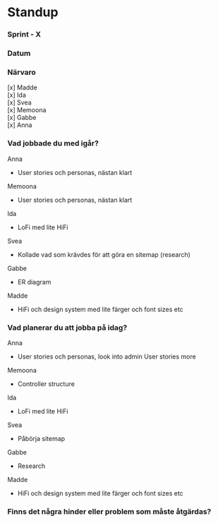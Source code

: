 # Standup 

### Sprint - X

### Datum 

### Närvaro
[x] Madde  
[x] Ida  
[x] Svea  
[x] Memoona  
[x] Gabbe  
[x] Anna  


### Vad jobbade du med igår?
Anna
- User stories och personas, nästan klart

Memoona
- User stories och personas, nästan klart

Ida
- LoFi med lite HiFi

Svea
- Kollade vad som krävdes för att göra en sitemap (research)

Gabbe
- ER diagram

Madde
- HiFi och design system med lite färger och font sizes etc

### Vad planerar du att jobba på idag?
Anna
- User stories och personas, look into admin User stories more

Memoona
- Controller structure

Ida
- LoFi med lite HiFi

Svea
- Påbörja sitemap

Gabbe
- Research

Madde
- HiFi och design system med lite färger och font sizes etc


### Finns det några hinder eller problem som måste åtgärdas?

